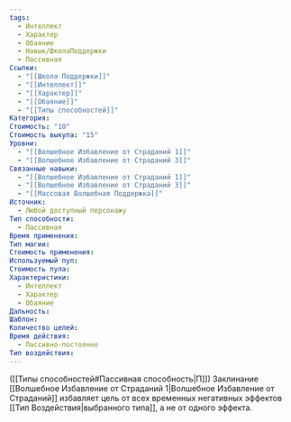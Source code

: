 ```yaml
---
tags:
  - Интеллект
  - Характер
  - Обаяние
  - Навык/ШколаПоддержки
  - Пассивная
Ссылки:
  - "[[Школа Поддержки]]"
  - "[[Интеллект]]"
  - "[[Характер]]"
  - "[[Обаяние]]"
  - "[[Типы способностей]]"
Категория: 
Стоимость: "10"
Стоимость выкупа: "15"
Уровни:
  - "[[Волшебное Избавление от Страданий 1]]"
  - "[[Волшебное Избавление от Страданий 3]]"
Связанные навыки:
  - "[[Волшебное Избавление от Страданий 1]]"
  - "[[Волшебное Избавление от Страданий 3]]"
  - "[[Массовая Волшебная Поддержка]]"
Источник:
  - Любой доступный персонажу
Тип способности:
  - Пассивная
Время применения: 
Тип магии: 
Стоимость применения: 
Используемый пул: 
Стоимость пула: 
Характеристики:
  - Интеллект
  - Характер
  - Обаяние
Дальность: 
Шаблон: 
Количество целей: 
Время действия:
  - Пассивно-постоянно
Тип воздействия:
---
```

([[Типы способностей#Пассивная способность|П]]) Заклинание [[Волшебное Избавление от Страданий 1|Волшебное Избавление от Страданий]] избавляет цель от всех временных негативных эффектов [[Тип Воздействия|выбранного типа]], а не от одного эффекта.  